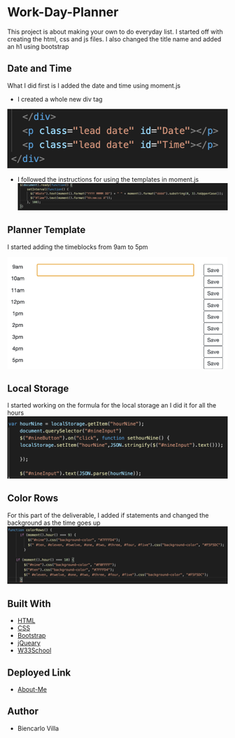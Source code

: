# Work-Day-Planner
This project is about making your own to do everyday list. I started off with creating the html, css and js files.
I also changed the title name and added an h1 using bootstrap

## Date and Time
What I did first is I added the date and time using moment.js
* I created a whole new div tag 

![Div-Tag](images/div-tag.png)

* I followed the instructions for using the templates in moment.js
![Moment-Time](images/moment-time.png)

## Planner Template
I started adding the timeblocks from 9am to 5pm

![Planner](images/planner.png)

## Local Storage
I started working on the formula for the local storage an I did it for all the hours
![javascript](images/javascript.png)

## Color Rows
For this part of the deliverable, I added if statements and changed the background as the time goes up
![color-rows](images/colorRows.png)

## Built With
* [HTML](https://developer.mozilla.org/en-US/docs/Web/HTML)
* [CSS](https://developer.mozilla.org/en-US/docs/Web/CSS)
* [Bootstrap](https://getbootstrap.com/docs/4.5/components/alerts/)
* [jQueary](https://jquery.com/)
* [W33School](https://www.w3schools.com/)

## Deployed Link
* [About-Me](https://biencarlovilla.github.io/Work-Day-Planner/)

## Author
* Biencarlo Villa
